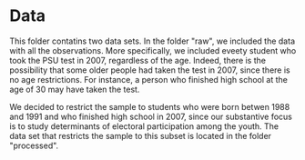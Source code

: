 
# Data

This folder contatins two data sets. In the folder "raw", we included the data with all the observations. More specifically, we included eveety student who took the PSU test in 2007, regardless of the age. Indeed, there is the possibility that some older people had taken the test in 2007, since there is no age restrictions. For instance, a person who finished high school at the age of 30 may have taken the test. 

We decided to restrict the sample to students who were born betwen 1988 and 1991 and who finished high school in 2007, since our substantive focus is to study determinants of electoral participation among the youth. The data set that restricts the sample to this subset is located in the folder "processed".




